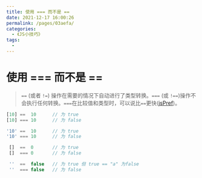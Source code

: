 ```yaml
---
title: 使用 === 而不是 ==
date: 2021-12-17 16:00:26
permalink: /pages/03aefa/
categories:
  - 《JS小技巧》
tags:
  - 
---
```



# 使用 === 而不是 ==



> `==` (或者 `!=`) 操作在需要的情况下自动进行了类型转换。`===` (或 `!==`)操作不会执行任何转换。`===`在比较值和类型时，可以说比`==`更快([jsPref](http://jsperf.com/strictcompare))。 

<!-- more -->
```js
[10] ==  10      // 为 true
[10] === 10      // 为 false

'10' ==  10      // 为 true
'10' === 10      // 为 false

 []  ==  0       // 为 true
 []  === 0       // 为 false

 ''  ==  false   // 为 true 但 true == "a" 为false
 ''  === false   // 为 false 

```
